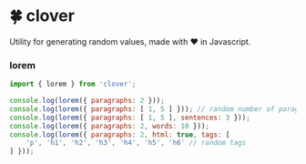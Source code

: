 
# 🍀 clover

Utility for generating random values, made with ❤️ in Javascript.

### lorem

```javascript
import { lorem } from 'clover';

console.log(lorem({ paragraphs: 2 }));
console.log(lorem({ paragraphs: [ 1, 5 ] })); // random number of paragraphs
console.log(lorem({ paragraphs: [ 1, 5 ], sentences: 3 }));
console.log(lorem({ paragraphs: 2, words: 10 }));
console.log(lorem({ paragraphs: 2, html: true, tags: [
	'p', 'h1', 'h2', 'h3', 'h4', 'h5', 'h6' // random tags
] }));
```
